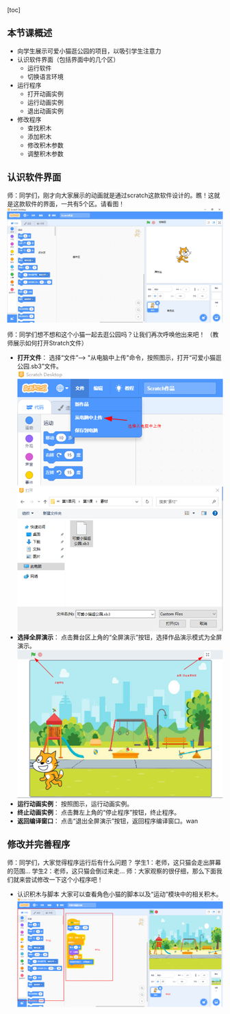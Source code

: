 [toc]
 
## 本节课概述
- 向学生展示可爱小猫逛公园的项目，以吸引学生注意力
- 认识软件界面（包括界面中的几个区）
  - 运行软件
  - 切换语言环境
- 运行程序
  - 打开动画实例
  - 运行动画实例
  - 退出动画实例
- 修改程序
  - 查找积木
  - 添加积木
  - 修改积木参数
  - 调整积木参数

## 认识软件界面
师：同学们，刚才向大家展示的动画就是通过scratch这款软件设计的。瞧！这就是这款软件的界面，一共有5个区。请看图！
![scratch界面](/pics/stratch_jiemian.jpg)


师：同学们想不想和这个小猫一起去逛公园吗？让我们再次呼唤他出来吧！
（教师展示如何打开Stratch文件）
  - **打开文件**： 选择“文件”——> "从电脑中上传"命令，按照图示，打开“可爱小猫逛公园.sb3”文件。
    ![从电脑中上传](/pics/从电脑中上传.png)
    ![打开文件](/pics/打开素材.png)
  - **选择全屏演示**： 点击舞台区上角的“全屏演示”按钮，选择作品演示模式为全屏演示。
    ![全屏演示](/pics/运行.png)
  - **运行动画实例**： 按照图示，运行动画实例。
  - **终止动画实例**： 点击舞左上角的“停止程序”按钮，终止程序。
  - **返回编译窗口**： 点击“退出全屏演示”按钮，返回程序编译窗口。wan

## 修改并完善程序
师：同学们，大家觉得程序运行后有什么问题？
学生1：老师，这只猫会走出屏幕的范围...
学生2：老师，这只猫会倒过来走...
师：大家观察的很仔细，那么下面我们就来尝试修改一下这个小程序吧！

- 认识积木与脚本
  大家可以查看角色小猫的脚本以及“运动”模块中的相关积木。
  ![积木脚本](/pics/Knowing%20the%20stage.png)